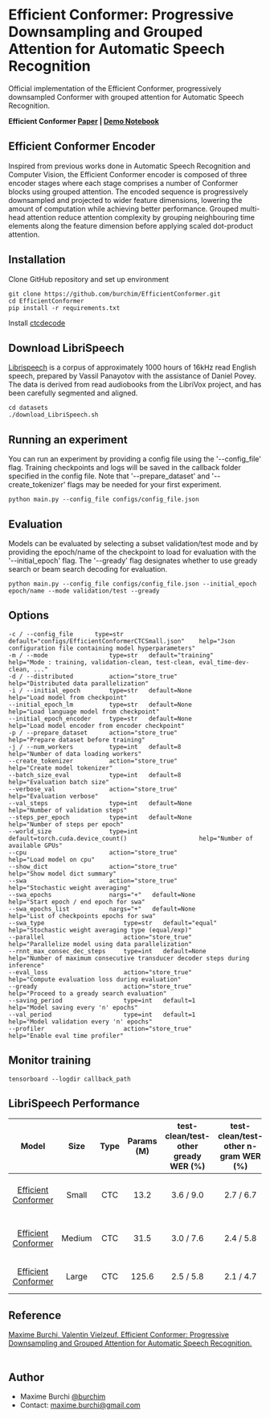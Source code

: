 # Efficient Conformer: Progressive Downsampling and Grouped Attention for Automatic Speech Recognition

Official implementation of the Efficient Conformer, progressively downsampled Conformer with grouped attention for Automatic Speech Recognition.

**Efficient Conformer [Paper](https://arxiv.org/abs/2109.01163) | [Demo Notebook](https://colab.research.google.com/github/burchim/EfficientConformer/blob/master/EfficientConformer.ipynb)**

## Efficient Conformer Encoder
Inspired from previous works done in Automatic Speech Recognition and Computer Vision, the Efficient Conformer encoder is composed of three encoder stages where each stage comprises a number of Conformer blocks using grouped attention. The encoded sequence is progressively downsampled and projected to wider feature dimensions, lowering  the amount of computation while achieving better performance. Grouped multi-head attention reduce attention complexity by grouping neighbouring time elements along the feature dimension before applying scaled dot-product attention.


## Installation
Clone GitHub repository and set up environment
```
git clone https://github.com/burchim/EfficientConformer.git
cd EfficientConformer
pip install -r requirements.txt
```

Install [ctcdecode](https://github.com/parlance/ctcdecode)

## Download LibriSpeech

[Librispeech](https://www.openslr.org/12) is a corpus of approximately 1000 hours of 16kHz read English speech, prepared by Vassil Panayotov with the assistance of Daniel Povey. The data is derived from read audiobooks from the LibriVox project, and has been carefully segmented and aligned.

```
cd datasets
./download_LibriSpeech.sh
```

## Running an experiment

You can run an experiment by providing a config file using the '--config_file' flag. Training checkpoints and logs will be saved in the callback folder specified in the config file. Note that '--prepare_dataset' and '--create_tokenizer' flags may be needed for your first experiment.

```
python main.py --config_file configs/config_file.json
```

## Evaluation

Models can be evaluated by selecting a subset validation/test mode and by providing the epoch/name of the checkpoint to load for evaluation with the '--initial_epoch' flag. The '--gready' flag designates whether to use gready search or beam search decoding for evaluation.

```
python main.py --config_file configs/config_file.json --initial_epoch epoch/name --mode validation/test --gready
```

## Options


```
-c / --config_file		type=str   default="configs/EfficientConformerCTCSmall.json"	help="Json configuration file containing model hyperparameters"
-m / --mode                	type=str   default="training"                               	help="Mode : training, validation-clean, test-clean, eval_time-dev-clean, ..."
-d / --distributed         	action="store_true"                                            	help="Distributed data parallelization"
-i / --initial_epoch  		type=str   default=None                                       	help="Load model from checkpoint"
--initial_epoch_lm         	type=str   default=None                                       	help="Load language model from checkpoint"
--initial_epoch_encoder    	type=str   default=None                                       	help="Load model encoder from encoder checkpoint"
-p / --prepare_dataset		action="store_true"                                            	help="Prepare dataset before training"
-j / --num_workers        	type=int   default=8                                          	help="Number of data loading workers"
--create_tokenizer         	action="store_true"                                            	help="Create model tokenizer"
--batch_size_eval      		type=int   default=8                                          	help="Evaluation batch size"
--verbose_val              	action="store_true"                                            	help="Evaluation verbose"
--val_steps                	type=int   default=None                                       	help="Number of validation steps"
--steps_per_epoch      		type=int   default=None                                       	help="Number of steps per epoch"
--world_size               	type=int   default=torch.cuda.device_count()                  	help="Number of available GPUs"
--cpu                      	action="store_true"                                            	help="Load model on cpu"
--show_dict            		action="store_true"                                            	help="Show model dict summary"
--swa                      	action="store_true"                                            	help="Stochastic weight averaging"
--swa_epochs               	nargs="+"   default=None                                       	help="Start epoch / end epoch for swa"
--swa_epochs_list      		nargs="+"   default=None                                       	help="List of checkpoints epochs for swa"
--swa_type                   	type=str   default="equal"                                    	help="Stochastic weight averaging type (equal/exp)"
--parallel                   	action="store_true"                                            	help="Parallelize model using data parallelization"
--rnnt_max_consec_dec_steps  	type=int   default=None                                       	help="Number of maximum consecutive transducer decoder steps during inference"
--eval_loss                  	action="store_true"                                            	help="Compute evaluation loss during evaluation"
--gready                     	action="store_true"                                            	help="Proceed to a gready search evaluation"
--saving_period              	type=int   default=1                                          	help="Model saving every 'n' epochs"
--val_period                 	type=int   default=1                                          	help="Model validation every 'n' epochs"
--profiler                   	action="store_true"                                            	help="Enable eval time profiler"
```

## Monitor training

```
tensorboard --logdir callback_path
```


## LibriSpeech Performance

| Model        			| Size     	| Type  | Params (M) | test-clean/test-other gready WER (%)| test-clean/test-other n-gram WER (%) | GPUs |
| :-------------------:	|:--------:	|:-----:|:----------:|:------:|:------:|:------:|
| [Efficient Conformer](https://drive.google.com/drive/folders/1Dqu1RTHQ8jxGxEPar2-WMjR0hRhmkpoU?usp=sharing)	| Small		| CTC 	| 13.2  | 3.6 / 9.0 | 2.7 / 6.7 | 4 x RTX 2080 Ti |
| [Efficient Conformer](https://drive.google.com/drive/folders/1uaDQWdZZEfq8sbq0u8w6hnFpUqEyjH9S?usp=sharing)	| Medium	| CTC 	| 31.5  | 3.0 / 7.6 | 2.4 / 5.8 | 4 x RTX 2080 Ti |
| [Efficient Conformer](https://drive.google.com/drive/folders/1NyxiVNsR7qyLGeIYMOchu9JPiTLFlsoj?usp=sharing)	| Large 	| CTC 	| 125.6 | 2.5 / 5.8 | 2.1 / 4.7 | 4 x RTX 3090 |

## Reference
[Maxime Burchi, Valentin Vielzeuf.	Efficient Conformer: Progressive Downsampling and Grouped Attention for Automatic Speech Recognition.](https://arxiv.org/abs/2109.01163)
<br><br>


## Author
* Maxime Burchi [@burchim](https://github.com/burchim)
* Contact: [maxime.burchi@gmail.com](mailto:maxime.burchi@gmail.com)
